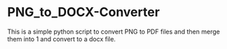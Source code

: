 # PNG_to_DOCX-Converter
This is a simple python script to convert PNG to PDF files and then merge them into 1 and convert to a docx file. 
